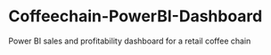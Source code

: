 # Coffeechain-PowerBI-Dashboard
Power BI sales and profitability dashboard for a retail coffee chain
